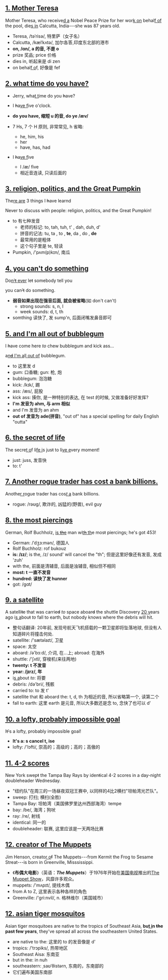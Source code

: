 ## [1. Mother Teresa](https://www.bilibili.com/video/BV1U7411a7xG?p=2)

Mother Teresa, who receive<u>d a</u> Nobel Peace Prize for her wor<u>k on</u> behal<u>f of</u> the pool, die<u>s in</u> Calcutta, India---she was 87 years old.



- Teresa, /təˈrisə/, 特里萨（女子名）
- Calcutta, /kælˈkʌtə/, 加尔各答,印度东北部的港市
- **on, /ɑn/, a 的音, 不是 o**
- prize 奖品; price 价格
- dies in, 听起来是 di zen
- on behal<u>f o</u>f, 好像是 fef

## [2. what time do you have?](https://www.bilibili.com/video/BV1U7411a7xG?p=3)

- Jerry, wha<u>t t</u>ime do you ~~h~~ave?
- I ~~h~~a<u>ve f</u>ive o'clock.



- **do you have, 缩短 u 的音, do ye /æv/**
- 7 Hs, 7 个 H 原则, 非常常见, h 省略:
  - he, him, his
  - her
  - have, has, had
- I ~~h~~a<u>ve f</u>ive
  - I /æ/ five
  - 相近音连读, 只读后面的

## [3. religion, politics, and the Great Pumpkin](https://www.bilibili.com/video/BV1U7411a7xG?p=4)

The<u>re are</u> 3 things  I ~~h~~ave learnd

Never to discuss with people: religion, politics, and the Great Pumpkin!



- to 有七种发音
  - 老师的标记: to, tah, tuh, t' , dah, duh, d'
  - 拼音的记法: tu, ta  , to  , **te**, da  , do   , **de**
  - 最常用的是粗体
  - 这个句子里是 te, 轻读
- Pumpkin, /'pʌm(p)kɪn/, 南瓜

## [4. you can't do something](https://www.bilibili.com/video/BV1U7411a7xG?p=5&spm_id_from=pageDriver)

Do<u>n~~'t~~ ever</u> le~~t~~ somebody tell you

you can~~'t~~ do something.



- **弱音如果出现在强音后面, 就会被省略**(如 don't can't)
  - strong sounds: s, n, l
  - week sounds: d, t, th
- somthing 读快了, 发 sump'n, 后面闭嘴发鼻音即可

## [5. and I'm all out of bubblegum](https://www.bilibili.com/video/BV1U7411a7xG?p=6)

I ~~h~~ave come here *to* chew bubblegum and kick ass...

a<u>n~~d~~ I'</u><u>m a</u>l<u>l out of</u> bubblegum.



- to 这里发 d
- gum: 口香糖; gun: 枪, 炮
- bubblegum: 泡泡糖
- kick: /kɪk/, 踢
- ass: /æs/, 屁股
- kick ass: 揍你, 是一种特别的表达, 在 test 的时候, 又做准备好好发挥?
- **I'm 发音为 ahm, 与 arm 相似**
- and I'm 发音为 an ahm
- **out of 发音为 ade(拼音)**, "out of" has a special spelling for daily English "outta"

## [6. the secret of life](https://www.bilibili.com/video/BV1U7411a7xG?p=7&spm_id_from=pageDriver)

The secre<u>t o</u>f li<u>fe i</u>s jus~~t~~ to li<u>ve e</u>very moment!



- just: juss, 发音快
- to: t'

## [7. Another rogue trader has cost a bank billions.](https://www.bilibili.com/video/BV1U7411a7xG?p=8)

Anothe<u>r r</u>ogue trader has cos<u>*t* a</u> bank billions.



- rogue: /rəʊg/, 欺诈的, 凶猛的(野兽), evil guy

## [8. the most piercings](https://www.bilibili.com/video/BV1U7411a7xG?p=9&spm_id_from=pageDriver)

German, Rolf Buchholz, <u>is ~~th~~e</u> man wi<u>t~~h~~ th</u>e mos~~t~~ piercings; he's got 453!



- German: /ˈdʒɜ:mən/, 德国人
- Rolf Buchholz: rof bukouz
- **is: /ɪz/**; is the, /z/ sound' will cancel the "th"; 但是这里好像还有发音, 发成 'zuh'
- with the, 前面是清辅音, 后面是浊辅音, 相似但不相同
- **most: t 一直不发音**
- **hundred: 读快了发 hunner**
- got: /ɡɑt/

## [9. a satellite](https://www.bilibili.com/video/BV1U7411a7xG?p=10&spm_id_from=pageDriver)

A satelli~~te~~ that was carrie~~d~~ *to* space aboar~~d~~ the shuttle Discovery <u>20 y</u>ears ago i<u>s a</u>bou~~t~~ *to* fall to earth, but nobody knows where the debris will hit.



- 整句话翻译: 20年前, 发现号航天飞机搭载的一颗卫星即将坠落地球, 但没有人知道碎片将撞击何处.
- satellite: /'sætəlaɪt/, 卫星
- space: 太空
- aboard: /ə'bɔːd/, 介词, 在...上; abroad: 在海外
- shuttle: /'ʃʌtl/, 穿梭机(来往两地)
- **twenty: t 不发音**
- **year: /jɪrz/, 年**
- i<u>s a</u>bout *to*: 将要
- debris: /də'bri/, 残骸
- carried to: to 发 t'
- satellite that 和 aboard the: t, d, th 为相近的音, 所以省略第一个, 读第二个
- fall to earth: 这里 earth 是元音, 所以大多数还是念 to, 念快了也可以 d'

## [10. a lofty, probably impossible goal](https://www.bilibili.com/video/BV1U7411a7xG?p=11&spm_id_from=pageDriver)

I~~t'~~s a lofty, probably impossible goal!



- **It's a: s cancel t, ise**
- lofty: /'lɔfti/, 崇高的；高级的；高的；高傲的

## [11. 4-2 scores](https://www.bilibili.com/video/BV1U7411a7xG?p=12)

New York swep~~t~~ the Tampa Bay Rays by iden~~t~~ical 4-2 scores in a day-night doubleheader Wednesday.



- "纽约队"在周三的一场昼夜双冠王赛中, 以同样的4比2横扫"坦帕湾光芒队"。
- sweep: 打扫; 横扫(全胜)
- Tampa Bay: 坦帕湾（美国佛罗里达州西部海湾）tempe
- bay: /be/, 海湾；狗吠
- ray: /re/, 射线
- identical: 同一的
- doubleheader: 联赛, 这里应该是一天两场比赛

## [12. creator of The Muppets](https://www.bilibili.com/video/BV1U7411a7xG?p=13)

Jim Henson, creato<u>r o</u>~~f~~ The Muppets---from Kermit the Frog to Sesame Streat---is born in Greenville, Misssissippi.



- 《**布偶大电影**》（英语：***The Muppets***）于1976年开始在[美国](https://zh.wikipedia.org/wiki/美國)[电视](https://zh.wikipedia.org/wiki/電視)推出的[The Muppet Show](https://zh.wikipedia.org/wiki/大青蛙劇場)，风靡许多观众。
- muppets: /'mʌpɪt/, 提线木偶
- from A to Z, 这里表示各种各样的角色
- Greenville: /'ɡri:nvil/, n. 格林维尔（美国城市）

## [12. asian tiger mosquitos](https://www.bilibili.com/video/BV1U7411a7xG?p=14&spm_id_from=pageDriver)

Asian tiger mosquitoes are native to the tropics of Southeast Asia, **bu<u>t i</u>n ~~th~~e pas~~t~~ few years**, they've spread all across the southeastern United States.



- are native to the: 这里的 to 的发音像是 d'
- tropics: /'trɔpiks/, 热带地区
- Southeast Aisa: 东南亚
- but in the: in nuh
- southeastern: ˌsaʊˈθistərn, 东南的，东南部的
- 它们遍布美国东南部


